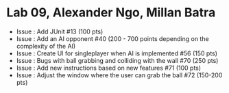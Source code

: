 # Lab 09, Alexander Ngo, Millan Batra

* Issue : Add JUnit #13 (100 pts)
* Issue : Add an AI opponent #40 (200 - 700 points depending on the complexity of the AI)
* Issue : Create UI for singleplayer when AI is implemented  #56 (150 pts)
* Issue : Bugs with ball grabbing and colliding with the wall #70 (250 pts)
* Issue : Add new instructions based on new features #71 (100 pts)
* Issue : Adjust the window where the user can grab the ball #72 (150-200 pts)


